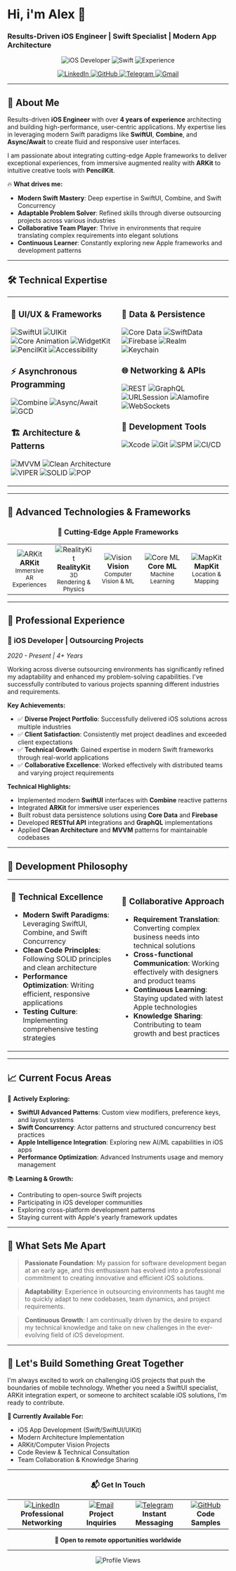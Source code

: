 # Hi, i'm Alex 👋
### Results-Driven iOS Engineer | Swift Specialist | Modern App Architecture

<div align="center">
  
![iOS Developer](https://img.shields.io/badge/iOS%20Developer-4%2B%20Years-blue?style=for-the-badge&logo=apple&logoColor=white)
![Swift](https://img.shields.io/badge/Swift-Expert-orange?style=for-the-badge&logo=swift&logoColor=white)
![Experience](https://img.shields.io/badge/Outsourcing-Expert-green?style=for-the-badge&logo=handshake&logoColor=white)

<p>
  <a href="https://www.linkedin.com/in/slwl/" target="_blank">
    <img src="https://img.shields.io/badge/LinkedIn-0077B5?style=for-the-badge&logo=linkedin&logoColor=white" alt="LinkedIn"/>
  </a>
  <a href="https://github.com/Sleywill" target="_blank">
    <img src="https://img.shields.io/badge/GitHub-181717?style=for-the-badge&logo=github&logoColor=white" alt="GitHub"/>
  </a>
  <a href="https://t.me/Sleywil" target="_blank">
    <img src="https://img.shields.io/badge/Telegram-26A5E4?style=for-the-badge&logo=telegram&logoColor=white" alt="Telegram"/>
  </a>
  <a href="mailto:slwv.dev@gmail.com">
    <img src="https://img.shields.io/badge/Gmail-D14836?style=for-the-badge&logo=gmail&logoColor=white" alt="Gmail"/>
  </a>
</p>

</div>

---

## 🚀 About Me

Results-driven **iOS Engineer** with over **4 years of experience** architecting and building high-performance, user-centric applications. My expertise lies in leveraging modern Swift paradigms like **SwiftUI**, **Combine**, and **Async/Await** to create fluid and responsive user interfaces.

I am passionate about integrating cutting-edge Apple frameworks to deliver exceptional experiences, from immersive augmented reality with **ARKit** to intuitive creative tools with **PencilKit**.

🔥 **What drives me:**
- **Modern Swift Mastery**: Deep expertise in SwiftUI, Combine, and Swift Concurrency
- **Adaptable Problem Solver**: Refined skills through diverse outsourcing projects across various industries
- **Collaborative Team Player**: Thrive in environments that require translating complex requirements into elegant solutions
- **Continuous Learner**: Constantly exploring new Apple frameworks and development patterns

---

## 🛠️ Technical Expertise

<table>
<tr>
<td valign="top" width="50%">

### 📱 **UI/UX & Frameworks**
![SwiftUI](https://img.shields.io/badge/SwiftUI-Expert-000000?style=flat-square&logo=swift&logoColor=F05138)
![UIKit](https://img.shields.io/badge/UIKit-Expert-2196F3?style=flat-square)
![Core Animation](https://img.shields.io/badge/Core%20Animation-Advanced-9C27B0?style=flat-square)
![WidgetKit](https://img.shields.io/badge/WidgetKit-Proficient-4CAF50?style=flat-square)
![PencilKit](https://img.shields.io/badge/PencilKit-Proficient-795548?style=flat-square)
![Accessibility](https://img.shields.io/badge/A11y-Advanced-FF6B35?style=flat-square)

### ⚡ **Asynchronous Programming**
![Combine](https://img.shields.io/badge/Combine-Expert-FF6B35?style=flat-square)
![Async/Await](https://img.shields.io/badge/Swift%20Concurrency-Advanced-00BCD4?style=flat-square)
![GCD](https://img.shields.io/badge/Grand%20Central%20Dispatch-Advanced-607D8B?style=flat-square)

### 🏗️ **Architecture & Patterns**
![MVVM](https://img.shields.io/badge/MVVM-Expert-FF5722?style=flat-square)
![Clean Architecture](https://img.shields.io/badge/Clean%20Architecture-Advanced-9C27B0?style=flat-square)
![VIPER](https://img.shields.io/badge/VIPER-Proficient-4CAF50?style=flat-square)
![SOLID](https://img.shields.io/badge/SOLID%20Principles-Advanced-2196F3?style=flat-square)
![POP](https://img.shields.io/badge/Protocol%20Oriented-Advanced-FF9800?style=flat-square)

</td>
<td valign="top" width="50%">

### 💾 **Data & Persistence**
![Core Data](https://img.shields.io/badge/Core%20Data-Advanced-607D8B?style=flat-square)
![SwiftData](https://img.shields.io/badge/SwiftData-Proficient-FF6B35?style=flat-square)
![Firebase](https://img.shields.io/badge/Firebase-Advanced-FFCA28?style=flat-square&logo=firebase&logoColor=black)
![Realm](https://img.shields.io/badge/Realm-Proficient-39477F?style=flat-square&logo=realm)
![Keychain](https://img.shields.io/badge/Keychain%20Services-Advanced-000000?style=flat-square)

### 🌐 **Networking & APIs**
![REST](https://img.shields.io/badge/RESTful%20APIs-Expert-4CAF50?style=flat-square)
![GraphQL](https://img.shields.io/badge/GraphQL-Proficient-E10098?style=flat-square&logo=graphql)
![URLSession](https://img.shields.io/badge/URLSession-Expert-2196F3?style=flat-square)
![Alamofire](https://img.shields.io/badge/Alamofire-Advanced-FF5722?style=flat-square)
![WebSockets](https://img.shields.io/badge/WebSockets-Proficient-FF9800?style=flat-square)

### 🔧 **Development Tools**
![Xcode](https://img.shields.io/badge/Xcode-Expert-147EFB?style=flat-square&logo=xcode)
![Git](https://img.shields.io/badge/Git-Expert-F05032?style=flat-square&logo=git&logoColor=white)
![SPM](https://img.shields.io/badge/Swift%20Package%20Manager-Advanced-FA7343?style=flat-square)
![CI/CD](https://img.shields.io/badge/GitHub%20Actions-Proficient-2088FF?style=flat-square&logo=github-actions)

</td>
</tr>
</table>

---

## 🎯 Advanced Technologies & Frameworks

<div align="center">

### 🚀 **Cutting-Edge Apple Frameworks**

<table>
<tr>
<td align="center" width="20%">
<img src="https://img.shields.io/badge/ARKit-Advanced-FF9800?style=for-the-badge&logo=apple&logoColor=white" alt="ARKit"/><br/>
<strong>ARKit</strong><br/>
<small>Immersive AR Experiences</small>
</td>
<td align="center" width="20%">
<img src="https://img.shields.io/badge/RealityKit-Proficient-E91E63?style=for-the-badge&logo=apple&logoColor=white" alt="RealityKit"/><br/>
<strong>RealityKit</strong><br/>
<small>3D Rendering & Physics</small>
</td>
<td align="center" width="20%">
<img src="https://img.shields.io/badge/Vision-Advanced-00BCD4?style=for-the-badge&logo=apple&logoColor=white" alt="Vision"/><br/>
<strong>Vision</strong><br/>
<small>Computer Vision & ML</small>
</td>
<td align="center" width="20%">
<img src="https://img.shields.io/badge/Core%20ML-Proficient-4CAF50?style=for-the-badge&logo=apple&logoColor=white" alt="Core ML"/><br/>
<strong>Core ML</strong><br/>
<small>Machine Learning</small>
</td>
<td align="center" width="20%">
<img src="https://img.shields.io/badge/MapKit-Advanced-9C27B0?style=for-the-badge&logo=apple&logoColor=white" alt="MapKit"/><br/>
<strong>MapKit</strong><br/>
<small>Location & Mapping</small>
</td>
</tr>
</table>

</div>

---

## 💼 Professional Experience

### 🏢 **iOS Developer** | Outsourcing Projects
*2020 - Present | 4+ Years*

Working across diverse outsourcing environments has significantly refined my adaptability and enhanced my problem-solving capabilities. I've successfully contributed to various projects spanning different industries and requirements.

**Key Achievements:**
- ✅ **Diverse Project Portfolio**: Successfully delivered iOS solutions across multiple industries
- ✅ **Client Satisfaction**: Consistently met project deadlines and exceeded client expectations  
- ✅ **Technical Growth**: Gained expertise in modern Swift frameworks through real-world applications
- ✅ **Collaborative Excellence**: Worked effectively with distributed teams and varying project requirements

**Technical Highlights:**
- Implemented modern **SwiftUI** interfaces with **Combine** reactive patterns
- Integrated **ARKit** for immersive user experiences
- Built robust data persistence solutions using **Core Data** and **Firebase**
- Developed **RESTful API** integrations and **GraphQL** implementations
- Applied **Clean Architecture** and **MVVM** patterns for maintainable codebases

---

## 🎨 Development Philosophy

<table>
<tr>
<td width="50%">

### **🔧 Technical Excellence**
- **Modern Swift Paradigms**: Leveraging SwiftUI, Combine, and Swift Concurrency
- **Clean Code Principles**: Following SOLID principles and clean architecture
- **Performance Optimization**: Writing efficient, responsive applications
- **Testing Culture**: Implementing comprehensive testing strategies

</td>
<td width="50%">

### **🤝 Collaborative Approach**
- **Requirement Translation**: Converting complex business needs into technical solutions
- **Cross-functional Communication**: Working effectively with designers and product teams
- **Continuous Learning**: Staying updated with latest Apple technologies
- **Knowledge Sharing**: Contributing to team growth and best practices

</td>
</tr>
</table>

---

## 📈 Current Focus Areas

🎯 **Actively Exploring:**
- **SwiftUI Advanced Patterns**: Custom view modifiers, preference keys, and layout systems
- **Swift Concurrency**: Actor patterns and structured concurrency best practices  
- **Apple Intelligence Integration**: Exploring new AI/ML capabilities in iOS apps
- **Performance Optimization**: Advanced Instruments usage and memory management

📚 **Learning & Growth:**
- Contributing to open-source Swift projects
- Participating in iOS developer communities
- Exploring cross-platform development patterns
- Staying current with Apple's yearly framework updates

---

## 🌟 What Sets Me Apart

> **Passionate Foundation**: My passion for software development began at an early age, and this enthusiasm has evolved into a professional commitment to creating innovative and efficient iOS solutions.

> **Adaptability**: Experience in outsourcing environments has taught me to quickly adapt to new codebases, team dynamics, and project requirements.

> **Continuous Growth**: I am continually driven by the desire to expand my technical knowledge and take on new challenges in the ever-evolving field of iOS development.

---

## 🚀 Let's Build Something Great Together

I'm always excited to work on challenging iOS projects that push the boundaries of mobile technology. Whether you need a SwiftUI specialist, ARKit integration expert, or someone to architect scalable iOS solutions, I'm ready to contribute.

**🎯 Currently Available For:**
- iOS App Development (Swift/SwiftUI/UIKit)
- Modern Architecture Implementation  
- ARKit/Computer Vision Projects
- Code Review & Technical Consultation
- Team Collaboration & Knowledge Sharing

---

<div align="center">

### 📬 **Get In Touch**

<table>
<tr>
<td align="center">
<a href="https://www.linkedin.com/in/slwl/" target="_blank">
<img src="https://img.shields.io/badge/LinkedIn-Professional%20Profile-0077B5?style=for-the-badge&logo=linkedin&logoColor=white" alt="LinkedIn"/>
</a><br/>
<strong>Professional Networking</strong>
</td>
<td align="center">
<a href="mailto:slwv.dev@gmail.com">
<img src="https://img.shields.io/badge/Email-Direct%20Contact-D14836?style=for-the-badge&logo=gmail&logoColor=white" alt="Email"/>
</a><br/>
<strong>Project Inquiries</strong>
</td>
<td align="center">
<a href="https://t.me/Sleywil" target="_blank">
<img src="https://img.shields.io/badge/Telegram-Quick%20Chat-26A5E4?style=for-the-badge&logo=telegram&logoColor=white" alt="Telegram"/>
</a><br/>
<strong>Instant Messaging</strong>
</td>
<td align="center">
<a href="https://github.com/Sleywill" target="_blank">
<img src="https://img.shields.io/badge/GitHub-Code%20Portfolio-181717?style=for-the-badge&logo=github&logoColor=white" alt="GitHub"/>
</a><br/>
<strong>Code Samples</strong>
</td>
</tr>
</table>

**📍 Open to remote opportunities worldwide**

</div>

---

<div align="center">
  <img src="https://komarev.com/ghpvc/?username=sleywill&color=blue&style=for-the-badge" alt="Profile Views"/>
</div>
